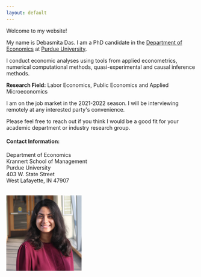 ```yaml
---
layout: default
---
```


Welcome to my website!

My name is Debasmita Das. I am a PhD candidate in the [Department of Economics](https://krannert.purdue.edu/academics/economics/) at [Purdue University](https://www.purdue.edu/).

I conduct economic analyses using tools from applied econometrics, numerical computational methods, quasi-experimental and causal inference methods. 

**Research Field:** Labor Economics, Public Economics and Applied Microeconomics
<!-- My main areas of research are in Labor Economics, Public Economics and Applied Microeconomics. -->

I am on the job market in the 2021-2022 season. I will be interviewing remotely at any interested party's convenience. 

Please feel free to reach out if you think I would be a good fit for your academic department or industry research group.

#### Contact Information:
Department of Economics <br>
Krannert School of Management <br>
Purdue University <br>
403 W. State Street <br>
West Lafayette, IN 47907 <br>

<br> 

<img src="headshot.jpg" style="width:200px;height:200px;">
<!-- <img class="profile-picture" src="me.png"> -->
<br>







<br><br><br>
